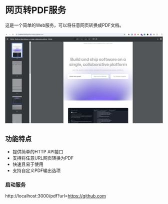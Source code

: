 # 网页转PDF服务

这是一个简单的Web服务，可以将任意网页转换成PDF文档。

![demo](./docs/demo.png)

## 功能特点

- 提供简单的HTTP API接口
- 支持将任意URL网页转换为PDF
- 快速且易于使用
- 支持自定义PDF输出选项

### 启动服务

http://localhost:3000/pdf?url=https://github.com